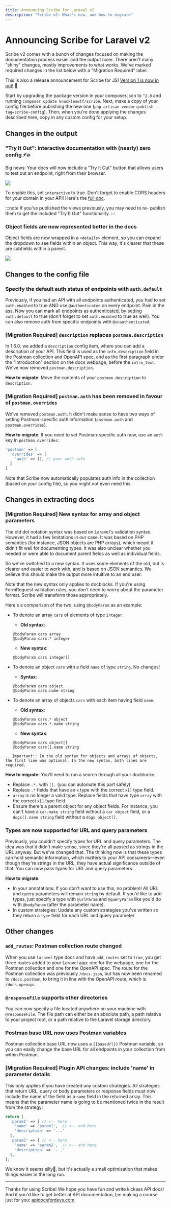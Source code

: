 ```yaml
---
title: Announcing Scribe for Laravel v2
description: "Scribe v2: What's new, and how to migrate"
---
```


# Announcing Scribe for Laravel v2

Scribe v2 comes with a bunch of changes focused on making the documentation process easier and the output nicer. There aren't many "shiny" changes, mostly improvements to what works. We've marked required changes in the list below with a "Migration Required" label.

<!--truncate-->

This is also a release announcement for Scribe for JS! [Version 1 is now in out!](https://github.com/knuckleswtf/scribe-js) 🎉 

Start by upgrading the package version in your composer.json to `^2.0` and running `composer update knuckleswtf/scribe`. Next, make a copy of your config file before publishing the new one (`php artisan vendor:publish --tag=scribe-config`). Then, when you're done applying the changes described here, copy in any custom config for your setup.

## Changes in the output 

### "Try It Out": interactive documentation with (nearly) zero config ⚡💥
Big news: Your docs will now include a "Try It Out" button that allows users to test out an endpoint, right from their browser.

![](../static/img/screenshots/tryitout-button.jpg)

To enable this, set `interactive` to true. Don't forget to enable CORS headers for your domain in your API! Here's the [full doc](./generating-documentation.html#configuring-interactive-documentation).

:::note
If you've published the views previously, you may need to re- publish them to get the included "Try It Out" functionality.
:::

### Object fields are now represented better in the docs
Object fields are now wrapped in a `<details>` element, so you can expand the dropdown to see fields within an object. This way, it's clearer that these are subfields within a parent.

![](../static/img/screenshots/object-fields.jpg)


## Changes to the config file
   
### Specify the default auth status of endpoints with `auth.default`
Previously, if you had an API with all endpoints authenticated, you had to set `auth.enabled` to true AND use `@authenticated` on every endpoint. Pain in the ass. Now you can mark all endpoints as authenticated, by setting `auth.default` to true (don't forget to set `auth.enabled` to true as well). You can also remove auth from specific endpoints with `@unauthenticated`.
   
### [Migration Required] `description` replaces `postman.description`
In 1.6.0, we added a `description` config item, where you can add a description of your API. This field is used as the `info.description` field in the Postman collection and OpenAPI spec, and as the first paragraph under the "Introduction" section on the docs webpage, before the `intro_text`. We've now removed `postman.description`.

**How to migrate**: Move the contents of your `postman.description` to `description`.

### [Migration Required] `postman.auth` has been removed in favour of `postman.overrides`
We've removed `postman.auth`. It didn't make sense to have two ways of setting Postman-specific auth information (`postman.auth` and `postman.overrides`).

**How to migrate**: If you need to set Postman-specific auth now, use an `auth` key in `postman.overrides`:

```php
'postman' => [
  'overrides' => [
    'auth' => [], // your auth info
  ]
]
```

Note that Scribe now automatically populates auth info in the collection (based on your config file), so you might not even need this.

## Changes in extracting docs
### [Migration Required] New syntax for array and object parameters
The old dot notation syntax was based on Laravel's validation syntax. However, it had a few limitations in our case. It was based on PHP semantics (for instance, JSON objects are PHP arrays), which meant it didn't fit well for documenting types. It was also unclear whether you needed or were able to document parent fields as well as individual fields.

So we've switched to a new syntax. It uses some elements of the old, but is clearer and easier to work with, and is based on JSON semantics. We believe this should make the output more intuitive to an end user.

Note that the new syntax only applies to docblocks. If you're using FormRequest validation rules, you don't need to worry about the parameter format. Scribe will transform those appropriately.

Here's a comparison of the two, using `@bodyParam` as an example:

- To denote an array `cars` of elements of type `integer`.
  
  - **Old syntax**:
  
  ```
  @bodyParam cars array
  @bodyParam cars.* integer
  ```
  
  - **New syntax**: 
  ```
  @bodyParam cars integer[]
  ```


- To denote an object `cars` with a field `name` of type `string`. No changes!
  
  - **Syntax**: 
  ```
  @bodyParam cars object
  @bodyParam cars.name string
  ```


- To denote an array of objects `cars` with each item having field `name`.
  
  - **Old syntax**: 
  ```
  @bodyParam cars.* object
  @bodyParam cars.*.name string
  ```
  
  - **New syntax**: 
  ```
  @bodyParam cars object[]
  @bodyParam cars[].name string
  ```

```eval_rst
.. Important:: In the old syntax for objects and arrays of objects, the first line was optional. In the new syntax, both lines are required. 
```

**How to migrate:**
You'll need to run a search through all your docblocks:
- Replace `.*.` with `[].` (you can automate this part safely)
- Replace `.*` fields that have an `x` type with the correct `x[]` type field. 
- `array` is no longer a valid type. Replace fields that have type `array` with the correct `x[]` type field.
- Ensure there's a parent object for any object fields. For instance, you can't have a `car.make string` field without a `car object` field, or a  `dogs[].name string` field without a `dogs object[]`.

### Types are now supported for URL and query parameters
Previously, you couldn't specify types for URL and query parameters. The idea was that it didn't make sense, since they're all passed as strings in the URL anyway. But we've changed that. The thinking now is that these types can hold semantic information, which matters to your API consumers—even though they're strings in the URL, they have actual significance outside of that. You can now pass types for URL and query parameters.

**How to migrate**:
- In your annotations: If you don't want to use this, no problem! All URL and query parameters will remain `string` by default. If you'd like to add types, just specify a type with `@urlParam` and `@queryParam` like you'd do with `@bodyParam` (after the parameter name).
- In custom strategies: Update any custom strategies you've written so they return a `type` field for each URL and query parameter

## Other changes
### `add_routes`: Postman collection route changed
When you use `laravel` type docs and have `add_routes` set to `true`, you get three routes added to your Laravel app: one for the webpage, one for the Postman collection and one for the OpenAPI spec. The route for the Postman collection was previously `/docs.json`, but has now been renamed to `/docs.postman`, to bring it in line with the OpenAPI route, which is `/docs.openapi`.

### `@responseFile` supports other directories
You can now specify a file located anywhere on your machine with `@responseFile`. The file path can either be an absolute path, a path relative to your project root, or a path relative to the Laravel storage directory.

### Postman base URL now uses Postman variables
Postman collection base URL now uses a `{{baseUrl}}` Postman variable, so you can easily change the base URL for all endpoints in your collection from within Postman.

### [Migration Required] Plugin API changes: include 'name' in parameter details
This only applies if you have created any custom strategies. All strategies that return URL, query or body parameters or response fields must now include the name of the field as a `name` field in the returned array. This means that the parameter name is going to be mentioned twice in the result from the strategy:

```php
return [
  'param1' => [ // <-- here
    'name' => 'param1',  // <-- and here
    'description' => '...'
  ],
  'param2' => [ // <-- here
    'name' => 'param2',  // <-- and here
    'description' => '...'
  ],
];
```

We know it seems silly🙂, but it's actually a small optimisation that makes things easier in the long run.

<hr />

Thanks for using Scribe! We hope you have fun and write kickass API docs! And if you'd like to get better at API documentation, I;m making a course just for you: [apidocsfordevs.com](https://apidocsfordevs.com).
